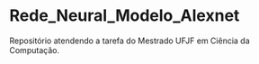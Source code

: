 # Rede_Neural_Modelo_Alexnet
Repositório atendendo a tarefa do Mestrado UFJF em Ciência da Computação.
